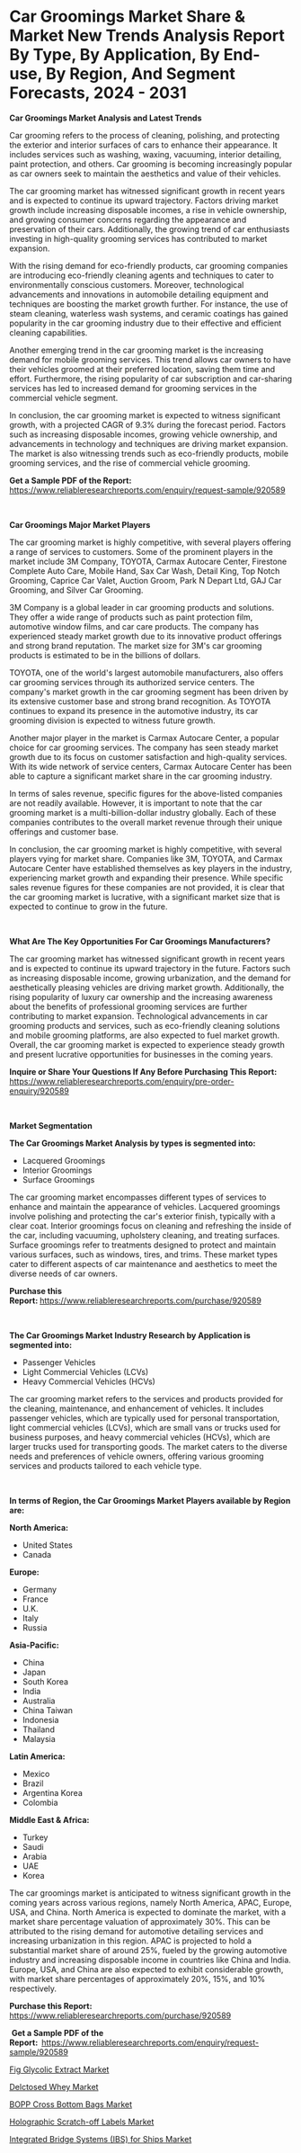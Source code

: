 <p><h1>Car Groomings Market Share & Market New Trends Analysis Report By Type, By Application, By End-use, By Region, And Segment Forecasts, 2024 - 2031</h1></p><p><strong>Car Groomings Market Analysis and Latest Trends</strong></p>
<p><p>Car grooming refers to the process of cleaning, polishing, and protecting the exterior and interior surfaces of cars to enhance their appearance. It includes services such as washing, waxing, vacuuming, interior detailing, paint protection, and others. Car grooming is becoming increasingly popular as car owners seek to maintain the aesthetics and value of their vehicles.</p><p>The car grooming market has witnessed significant growth in recent years and is expected to continue its upward trajectory. Factors driving market growth include increasing disposable incomes, a rise in vehicle ownership, and growing consumer concerns regarding the appearance and preservation of their cars. Additionally, the growing trend of car enthusiasts investing in high-quality grooming services has contributed to market expansion.</p><p>With the rising demand for eco-friendly products, car grooming companies are introducing eco-friendly cleaning agents and techniques to cater to environmentally conscious customers. Moreover, technological advancements and innovations in automobile detailing equipment and techniques are boosting the market growth further. For instance, the use of steam cleaning, waterless wash systems, and ceramic coatings has gained popularity in the car grooming industry due to their effective and efficient cleaning capabilities.</p><p>Another emerging trend in the car grooming market is the increasing demand for mobile grooming services. This trend allows car owners to have their vehicles groomed at their preferred location, saving them time and effort. Furthermore, the rising popularity of car subscription and car-sharing services has led to increased demand for grooming services in the commercial vehicle segment.</p><p>In conclusion, the car grooming market is expected to witness significant growth, with a projected CAGR of 9.3% during the forecast period. Factors such as increasing disposable incomes, growing vehicle ownership, and advancements in technology and techniques are driving market expansion. The market is also witnessing trends such as eco-friendly products, mobile grooming services, and the rise of commercial vehicle grooming.</p></p>
<p><strong>Get a Sample PDF of the Report:&nbsp;</strong> <a href="https://www.reliableresearchreports.com/enquiry/request-sample/920589">https://www.reliableresearchreports.com/enquiry/request-sample/920589</a></p>
<p>&nbsp;</p>
<p><strong>Car Groomings Major Market Players</strong></p>
<p><p>The car grooming market is highly competitive, with several players offering a range of services to customers. Some of the prominent players in the market include 3M Company, TOYOTA, Carmax Autocare Center, Firestone Complete Auto Care, Mobile Hand, Sax Car Wash, Detail King, Top Notch Grooming, Caprice Car Valet, Auction Groom, Park N Depart Ltd, GAJ Car Grooming, and Silver Car Grooming.</p><p>3M Company is a global leader in car grooming products and solutions. They offer a wide range of products such as paint protection film, automotive window films, and car care products. The company has experienced steady market growth due to its innovative product offerings and strong brand reputation. The market size for 3M's car grooming products is estimated to be in the billions of dollars.</p><p>TOYOTA, one of the world's largest automobile manufacturers, also offers car grooming services through its authorized service centers. The company's market growth in the car grooming segment has been driven by its extensive customer base and strong brand recognition. As TOYOTA continues to expand its presence in the automotive industry, its car grooming division is expected to witness future growth.</p><p>Another major player in the market is Carmax Autocare Center, a popular choice for car grooming services. The company has seen steady market growth due to its focus on customer satisfaction and high-quality services. With its wide network of service centers, Carmax Autocare Center has been able to capture a significant market share in the car grooming industry.</p><p>In terms of sales revenue, specific figures for the above-listed companies are not readily available. However, it is important to note that the car grooming market is a multi-billion-dollar industry globally. Each of these companies contributes to the overall market revenue through their unique offerings and customer base.</p><p>In conclusion, the car grooming market is highly competitive, with several players vying for market share. Companies like 3M, TOYOTA, and Carmax Autocare Center have established themselves as key players in the industry, experiencing market growth and expanding their presence. While specific sales revenue figures for these companies are not provided, it is clear that the car grooming market is lucrative, with a significant market size that is expected to continue to grow in the future.</p></p>
<p>&nbsp;</p>
<p><strong>What Are The Key Opportunities For Car Groomings Manufacturers?</strong></p>
<p><p>The car grooming market has witnessed significant growth in recent years and is expected to continue its upward trajectory in the future. Factors such as increasing disposable income, growing urbanization, and the demand for aesthetically pleasing vehicles are driving market growth. Additionally, the rising popularity of luxury car ownership and the increasing awareness about the benefits of professional grooming services are further contributing to market expansion. Technological advancements in car grooming products and services, such as eco-friendly cleaning solutions and mobile grooming platforms, are also expected to fuel market growth. Overall, the car grooming market is expected to experience steady growth and present lucrative opportunities for businesses in the coming years.</p></p>
<p><strong>Inquire or Share Your Questions If Any Before Purchasing This Report:</strong> <a href="https://www.reliableresearchreports.com/enquiry/pre-order-enquiry/920589">https://www.reliableresearchreports.com/enquiry/pre-order-enquiry/920589</a></p>
<p>&nbsp;</p>
<p><strong>Market Segmentation</strong></p>
<p><strong>The Car Groomings Market Analysis by types is segmented into:</strong></p>
<p><ul><li>Lacquered Groomings</li><li>Interior Groomings</li><li>Surface Groomings</li></ul></p>
<p><p>The car grooming market encompasses different types of services to enhance and maintain the appearance of vehicles. Lacquered groomings involve polishing and protecting the car's exterior finish, typically with a clear coat. Interior groomings focus on cleaning and refreshing the inside of the car, including vacuuming, upholstery cleaning, and treating surfaces. Surface groomings refer to treatments designed to protect and maintain various surfaces, such as windows, tires, and trims. These market types cater to different aspects of car maintenance and aesthetics to meet the diverse needs of car owners.</p></p>
<p><strong>Purchase this Report:&nbsp;</strong><a href="https://www.reliableresearchreports.com/purchase/920589">https://www.reliableresearchreports.com/purchase/920589</a></p>
<p>&nbsp;</p>
<p><strong>The Car Groomings Market Industry Research by Application is segmented into:</strong></p>
<p><ul><li>Passenger Vehicles</li><li>Light Commercial Vehicles (LCVs)</li><li>Heavy Commercial Vehicles (HCVs)</li></ul></p>
<p><p>The car grooming market refers to the services and products provided for the cleaning, maintenance, and enhancement of vehicles. It includes passenger vehicles, which are typically used for personal transportation, light commercial vehicles (LCVs), which are small vans or trucks used for business purposes, and heavy commercial vehicles (HCVs), which are larger trucks used for transporting goods. The market caters to the diverse needs and preferences of vehicle owners, offering various grooming services and products tailored to each vehicle type.</p></p>
<p>&nbsp;</p>
<p><strong>In terms of Region, the Car Groomings Market Players available by Region are:</strong></p>
<p>
    <p> <strong> North America: </strong>
        <ul>
            <li>United States</li>
            <li>Canada</li>
        </ul>
        </p> 
    <p> <strong> Europe: </strong>
        <ul>
            <li>Germany</li>
            <li>France</li>
            <li>U.K.</li>
            <li>Italy</li>
            <li>Russia</li>
        </ul>
        </p> 
    <p> <strong> Asia-Pacific: </strong>
        <ul>
            <li>China</li>
            <li>Japan</li>
            <li>South Korea</li>
            <li>India</li>
            <li>Australia</li>
            <li>China Taiwan</li>
            <li>Indonesia</li>
            <li>Thailand</li>
            <li>Malaysia</li>
        </ul>
        </p> 
    <p> <strong> Latin America: </strong>
        <ul>
            <li>Mexico</li>
            <li>Brazil</li>
            <li>Argentina Korea</li>
            <li>Colombia</li>
        </ul>
        </p> 
    <p> <strong> Middle East & Africa: </strong>
        <ul>
            <li>Turkey</li>
            <li>Saudi</li>
            <li>Arabia</li>
            <li>UAE</li>
            <li>Korea</li>
        </ul>
    </p>
    </p>
<p><p>The car groomings market is anticipated to witness significant growth in the coming years across various regions, namely North America, APAC, Europe, USA, and China. North America is expected to dominate the market, with a market share percentage valuation of approximately 30%. This can be attributed to the rising demand for automotive detailing services and increasing urbanization in this region. APAC is projected to hold a substantial market share of around 25%, fueled by the growing automotive industry and increasing disposable income in countries like China and India. Europe, USA, and China are also expected to exhibit considerable growth, with market share percentages of approximately 20%, 15%, and 10% respectively.</p></p>
<p><strong>Purchase this Report: </strong><a href="https://www.reliableresearchreports.com/purchase/920589">https://www.reliableresearchreports.com/purchase/920589</a></p>
<p>&nbsp;<strong>Get a Sample PDF of the Report:&nbsp;&nbsp;</strong><a href="https://www.reliableresearchreports.com/enquiry/request-sample/920589">https://www.reliableresearchreports.com/enquiry/request-sample/920589</a></p>
<p><strong></strong></p>
<p><p><a href="https://medium.com/@madiemoore67546/fig-glycolic-extract-market-the-key-to-successful-business-strategy-forecast-till-2031-2db1007d5fa0">Fig Glycolic Extract Market</a></p><p><a href="https://medium.com/@madiemoore67546/delctosed-whey-market-comprehensive-assessment-by-type-application-and-geography-d810b3fec27f">Delctosed Whey Market</a></p><p><a href="https://medium.com/@madiemoore67546/bopp-cross-bottom-bags-market-comprehensive-assessment-by-type-application-and-geography-6332ba2f604d">BOPP Cross Bottom Bags Market</a></p><p><a href="https://medium.com/@madiemoore67546/holographic-scratch-off-labels-market-size-market-outlook-and-market-forecast-2024-to-2031-bc7f9b947f11">Holographic Scratch-off Labels Market</a></p><p><a href="https://medium.com/@madiemoore67546/integrated-bridge-systems-ibs-for-ships-market-analysis-and-sze-forecasted-for-period-from-2024-d6551c42e063">Integrated Bridge Systems (IBS) for Ships Market</a></p></p>